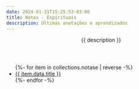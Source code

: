 ```yaml
---
date: 2024-01-31T15:25:53-03:00
title: Notas - Espirituais
description: Últimas anotações e aprendizados
---
```


<header class="h-feed hfeed">
<p class="p-summary site-description">{{ description }}</p>
</header>
<ul class='list'>
{%- for item in collections.notase | reverse -%}
  <li class="h-entry hentry list-item">
    <a href="{{ item.url }}" class="u-url" rel="bookmark" >
      <span  class="p-name entry-title" >{{ item.data.title }}</span>
    </a>
  </li>
{%- endfor -%}
</ul>
